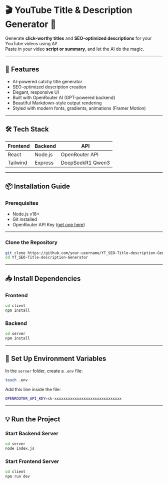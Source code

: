 # 🎬 YouTube Title & Description Generator 🎯

Generate **click-worthy titles** and **SEO-optimized descriptions** for your YouTube videos using AI!  
Paste in your video **script or summary**, and let the AI do the magic.

---

## 🚀 Features

- AI-powered catchy title generator
- SEO-optimized description creation
- Elegant, responsive UI
- Built with OpenRouter AI (GPT-powered backend)
- Beautiful Markdown-style output rendering
- Styled with modern fonts, gradients, animations (Framer Motion)

---

## 🛠️ Tech Stack

| Frontend  | Backend   | API              |
|-----------|-----------|------------------|
| React     | Node.js   | OpenRouter API   |
| Tailwind  | Express   | DeepSeekR1 Qwen3 |

---

## 📦 Installation Guide

### Prerequisites

- Node.js v18+  
- Git installed  
- OpenRouter API Key ([get one here](https://openrouter.ai))

---

### Clone the Repository

```bash
git clone https://github.com/your-username/YT_SEO-Title-description-Generator.git
cd YT_SEO-Title-description-Generator
```

---

## 📥 Install Dependencies

### Frontend

```bash
cd client
npm install
```

### Backend

```bash
cd server
npm install
```

---

## 🔑 Set Up Environment Variables

In the `server` folder, create a `.env` file:

```bash
touch .env
```

Add this line inside the file:

```bash
OPENROUTER_API_KEY=sk-xxxxxxxxxxxxxxxxxxxxxxxxxxxxxx
```

---

## 💡 Run the Project

### Start Backend Server

```bash
cd server
node index.js
```

### Start Frontend Server

```bash
cd client
npm run dev
```
